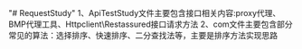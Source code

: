 "# RequestStudy" 
1、ApiTestStudy文件主要包含接口相关内容:proxy代理、BMP代理工具、Httpclient\Restassured接口请求方法
2、com文件主要包含部分常见的算法：选择排序、快速排序、二分查找法等，主要是排序方法实现思路
